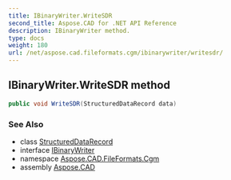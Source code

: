 ```yaml
---
title: IBinaryWriter.WriteSDR
second_title: Aspose.CAD for .NET API Reference
description: IBinaryWriter method. 
type: docs
weight: 180
url: /net/aspose.cad.fileformats.cgm/ibinarywriter/writesdr/
---
```

## IBinaryWriter.WriteSDR method

```csharp
public void WriteSDR(StructuredDataRecord data)
```

### See Also

* class [StructuredDataRecord](../../../aspose.cad.fileformats.cgm.classes/structureddatarecord/)
* interface [IBinaryWriter](../)
* namespace [Aspose.CAD.FileFormats.Cgm](../../ibinarywriter/)
* assembly [Aspose.CAD](../../../)


